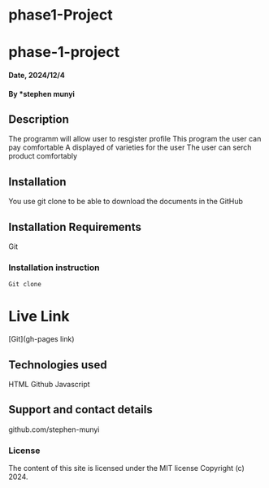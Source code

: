 # phase1-Project
# phase-1-project


#### Date, 2024/12/4

#### By *stephen munyi

## Description
The programm will  allow user  to resgister profile 
This program the user can pay comfortable
A displayed of varieties for the user
The user can serch product comfortably 


## Installation
You use git clone to be able to download the documents in the GitHub

## Installation Requirements
Git

### Installation instruction
```
Git clone 

```

# Live Link
[Git](gh-pages link)

## Technologies used
HTML
Github
Javascript

## Support and contact details
github.com/stephen-munyi

### License
The content of this site is licensed under the MIT license
Copyright (c) 2024.
